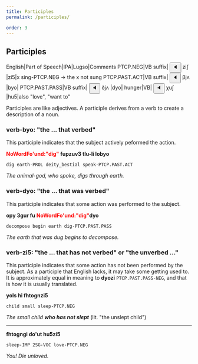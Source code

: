 ```yaml
---
title: Participles
permalink: /participles/

order: 3
---
```


## Participles

English|Part of Speech|IPA|Lugso|Comments
PTCP.NEG|VB suffix|<span class='spoken'> <button class='speak' type='button' data-ipa='ziʃ'>🔈</button> <span class='ipa'>ziʃ</span> </span>|zi5|x sing-PTCP.NEG -> the x not sung
PTCP.PAST.ACT|VB suffix|<span class='spoken'> <button class='speak' type='button' data-ipa='βjʌ'>🔈</button> <span class='ipa'>βjʌ</span> </span>|byo|
PTCP.PAST.PASS|VB suffix|<span class='spoken'> <button class='speak' type='button' data-ipa='ðjʌ'>🔈</button> <span class='ipa'>ðjʌ</span> </span>|dyo|
hunger|VB|<span class='spoken'> <button class='speak' type='button' data-ipa='χuʃ'>🔈</button> <span class='ipa'>χuʃ</span> </span>|hu5|also "love", "want to"

Participles are like adjectives. A participle derives from a verb to create a description of a noun. 

### verb-byo: "the ... that verbed" 

This participle indicates that the subject actively peformed the action.

**<span style="color:red">NoWordFo'und:"dig"</span> fupzuv3 tlu-li lobyo**

`dig earth-PROL deity_bestial speak-PTCP.PAST.ACT`

_The animal-god, who spoke, digs through earth._

### verb-dyo: "the ... that was verbed"

This participle indicates that some action was performed to the subject.

**opy 3gur fu <span style="color:red">NoWordFo'und:"dig"</span>dyo**

`decompose begin earth dig-PTCP.PAST.PASS`

_The earth that was dug begins to decompose._

### verb-zi5: "the ... that has not verbed" or "the unverbed ..."

This participle indicates that some action has not been performed by the subject. As a participle that English lacks, it may take some getting used to. It is approximately equal in meaning to **dyozi** `PTCP.PAST.PASS-NEG`, and that is how it is usually translated.

**yols hi fhtognzi5**

`child small sleep-PTCP.NEG`

_The small child **who has not slept**_ (lit. "the unslept child")

---

**fhtogngi do'ut hu5zi5**

`sleep-IMP 2SG-VOC love-PTCP.NEG`

_You! Die unloved._

